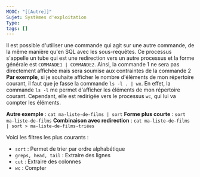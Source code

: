 ```yaml
---
MOOC: "[[Autre]]"
Sujet: Systèmes d'exploitation
Type: 
tags: []
---
```

Il est possible d'utiliser une commande qui agit sur une autre commande, de la même manière qu'en SQL avec les sous-requêtes. Ce processus s'appelle un tube qui est une redirection vers un autre processus et la forme générale est `COMMANDE1 | COMMANDE2`. Ainsi, la commande 1 ne sera pas directement affichée mais sera soumise aux contraintes de la commande 2
**Par exemple**, si je souhaite afficher le nombre d'éléments de mon répertoire courant, il faut que je fasse la commande `ls -l . | wx`. En effet, la commande `ls -l` me permet d'afficher les éléments de mon répertoire courant. Cependant, elle est redirigée vers le processus `wc`, qui lui va compter les éléments.

**Autre exemple** : `cat ma-liste-de-films | sort`
**Forme plus courte** : `sort ma-liste-de-films`
**Combinaison avec redirection** : `cat ma-liste-de-films | sort > ma-liste-de-films-triées`

Voici les filtres les plus courants :
- `sort` : Permet de trier par ordre alphabétique
- `greps, head, tail` : Extraire des lignes
- `cut` : Extraire des colonnes
- `wc` : Compter